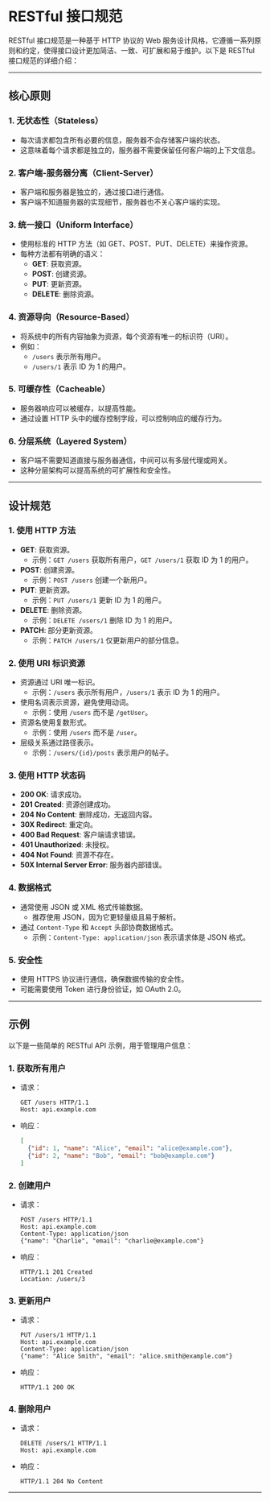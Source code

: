 # RESTful 接口规范

RESTful 接口规范是一种基于 HTTP 协议的 Web 服务设计风格，它遵循一系列原则和约定，使得接口设计更加简洁、一致、可扩展和易于维护。以下是 RESTful 接口规范的详细介绍：

---

## 核心原则

### 1. **无状态性（Stateless）**
- 每次请求都包含所有必要的信息，服务器不会存储客户端的状态。
- 这意味着每个请求都是独立的，服务器不需要保留任何客户端的上下文信息。

### 2. **客户端-服务器分离（Client-Server）**
- 客户端和服务器是独立的，通过接口进行通信。
- 客户端不知道服务器的实现细节，服务器也不关心客户端的实现。

### 3. **统一接口（Uniform Interface）**
- 使用标准的 HTTP 方法（如 GET、POST、PUT、DELETE）来操作资源。
- 每种方法都有明确的语义：
  - **GET**: 获取资源。
  - **POST**: 创建资源。
  - **PUT**: 更新资源。
  - **DELETE**: 删除资源。

### 4. **资源导向（Resource-Based）**
- 将系统中的所有内容抽象为资源，每个资源有唯一的标识符（URI）。
- 例如：
  - `/users` 表示所有用户。
  - `/users/1` 表示 ID 为 1 的用户。

### 5. **可缓存性（Cacheable）**
- 服务器响应可以被缓存，以提高性能。
- 通过设置 HTTP 头中的缓存控制字段，可以控制响应的缓存行为。

### 6. **分层系统（Layered System）**
- 客户端不需要知道直接与服务器通信，中间可以有多层代理或网关。
- 这种分层架构可以提高系统的可扩展性和安全性。

---

## 设计规范

### 1. **使用 HTTP 方法**
- **GET**: 获取资源。
  - 示例：`GET /users` 获取所有用户，`GET /users/1` 获取 ID 为 1 的用户。
- **POST**: 创建资源。
  - 示例：`POST /users` 创建一个新用户。
- **PUT**: 更新资源。
  - 示例：`PUT /users/1` 更新 ID 为 1 的用户。
- **DELETE**: 删除资源。
  - 示例：`DELETE /users/1` 删除 ID 为 1 的用户。
- **PATCH**: 部分更新资源。
  - 示例：`PATCH /users/1` 仅更新用户的部分信息。

### 2. **使用 URI 标识资源**
- 资源通过 URI 唯一标识。
  - 示例：`/users` 表示所有用户，`/users/1` 表示 ID 为 1 的用户。
- 使用名词表示资源，避免使用动词。
  - 示例：使用 `/users` 而不是 `/getUser`。
- 资源名使用复数形式。
  - 示例：使用 `/users` 而不是 `/user`。
- 层级关系通过路径表示。
  - 示例：`/users/{id}/posts` 表示用户的帖子。

### 3. **使用 HTTP 状态码**
- **200 OK**: 请求成功。
- **201 Created**: 资源创建成功。
- **204 No Content**: 删除成功，无返回内容。
- **30X Redirect**: 重定向。
- **400 Bad Request**: 客户端请求错误。
- **401 Unauthorized**: 未授权。
- **404 Not Found**: 资源不存在。
- **50X Internal Server Error**: 服务器内部错误。

### 4. **数据格式**
- 通常使用 JSON 或 XML 格式传输数据。
  - 推荐使用 JSON，因为它更轻量级且易于解析。
- 通过 `Content-Type` 和 `Accept` 头部协商数据格式。
  - 示例：`Content-Type: application/json` 表示请求体是 JSON 格式。

### 5. **安全性**
- 使用 HTTPS 协议进行通信，确保数据传输的安全性。
- 可能需要使用 Token 进行身份验证，如 OAuth 2.0。

---

## 示例

以下是一些简单的 RESTful API 示例，用于管理用户信息：

### 1. **获取所有用户**
- 请求：
  ```http
  GET /users HTTP/1.1
  Host: api.example.com
  ```
- 响应：
  ```json
  [
    {"id": 1, "name": "Alice", "email": "alice@example.com"},
    {"id": 2, "name": "Bob", "email": "bob@example.com"}
  ]
  ```

### 2. **创建用户**
- 请求：
  ```http
  POST /users HTTP/1.1
  Host: api.example.com
  Content-Type: application/json
  {"name": "Charlie", "email": "charlie@example.com"}
  ```
- 响应：
  ```http
  HTTP/1.1 201 Created
  Location: /users/3
  ```

### 3. **更新用户**
- 请求：
  ```http
  PUT /users/1 HTTP/1.1
  Host: api.example.com
  Content-Type: application/json
  {"name": "Alice Smith", "email": "alice.smith@example.com"}
  ```
- 响应：
  ```http
  HTTP/1.1 200 OK
  ```

### 4. **删除用户**
- 请求：
  ```http
  DELETE /users/1 HTTP/1.1
  Host: api.example.com
  ```
- 响应：
  ```http
  HTTP/1.1 204 No Content
  ```

---